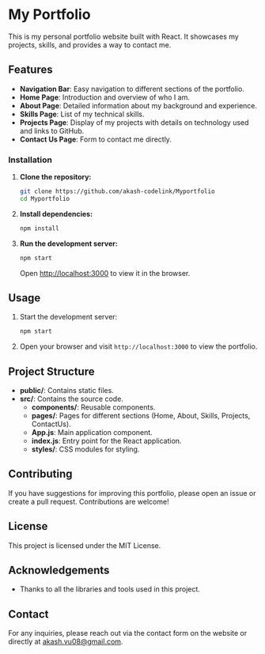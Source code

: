 # My Portfolio 

This is my personal portfolio website built with React. It showcases my projects, skills, and provides a way to contact me.

## Features

- **Navigation Bar**: Easy navigation to different sections of the portfolio.
- **Home Page**: Introduction and overview of who I am.
- **About Page**: Detailed information about my background and experience.
- **Skills Page**: List of my technical skills.
- **Projects Page**: Display of my projects with details on technology used and links to GitHub.
- **Contact Us Page**: Form to contact me directly.

### Installation

1. **Clone the repository:**

   ```sh
   git clone https://github.com/akash-codelink/Myportfolio
   cd Myportfolio
   ```

2. **Install dependencies:**

   ```sh
   npm install
   ```

3. **Run the development server:**

   ```sh
   npm start
   ```

   Open [http://localhost:3000](http://localhost:3000) to view it in the browser.

## Usage

1. Start the development server:

   ```sh
   npm start
   ```

2. Open your browser and visit `http://localhost:3000` to view the portfolio.

## Project Structure

- **public/**: Contains static files.
- **src/**: Contains the source code.
  - **components/**: Reusable components.
  - **pages/**: Pages for different sections (Home, About, Skills, Projects, ContactUs).
  - **App.js**: Main application component.
  - **index.js**: Entry point for the React application.
  - **styles/**: CSS modules for styling.

## Contributing

If you have suggestions for improving this portfolio, please open an issue or create a pull request. Contributions are welcome!

## License

This project is licensed under the MIT License.

## Acknowledgements

- Thanks to all the libraries and tools used in this project.

## Contact

For any inquiries, please reach out via the contact form on the website or directly at [akash.vu08@gmail.com](mailto:akash.vu08@gmail.com).


